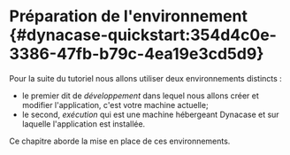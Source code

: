 # Préparation de l'environnement {#dynacase-quickstart:354d4c0e-3386-47fb-b79c-4ea19e3cd5d9}

Pour la suite du tutoriel nous allons utiliser deux environnements distincts :

* le premier dit de *développement* dans lequel nous allons créer et modifier l'application, c'est votre machine actuelle;
* le second, *exécution* qui est une machine hébergeant Dynacase et sur laquelle l'application est installée.

Ce chapitre aborde la mise en place de ces environnements.
